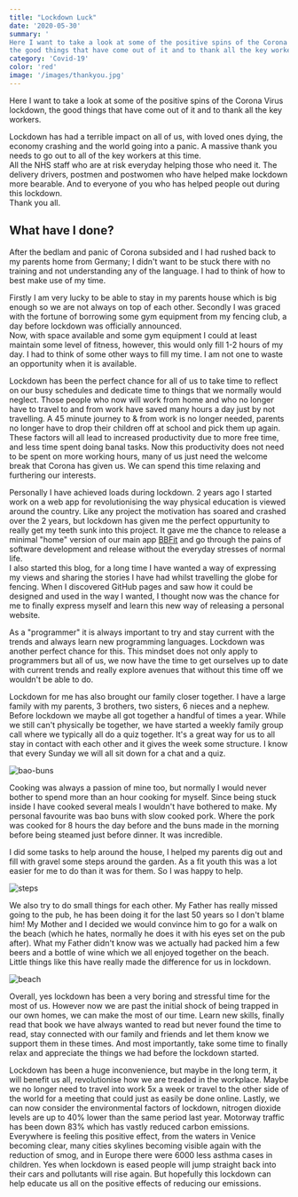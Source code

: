 ```yaml
---
title: "Lockdown Luck"
date: '2020-05-30'
summary: '
Here I want to take a look at some of the positive spins of the Corona Virus lockdown,
the good things that have come out of it and to thank all the key workers.'
category: 'Covid-19'
color: 'red'
image: '/images/thankyou.jpg'
---
```



Here I want to take a look at some of the positive spins of the Corona Virus lockdown,
the good things that have come out of it and to thank all the key workers.

Lockdown has had a terrible impact on all of us, with loved ones dying, the economy crashing and the
world going into a panic. A massive thank you needs to go out to all of the key workers at this time.  
All the NHS staff who are at risk everyday helping those who need it. The delivery drivers,
postmen and postwomen who have helped make lockdown more bearable. And to everyone of you who has helped
people out during this lockdown.  
Thank you all.

## What have I done?

After the bedlam and panic of Corona subsided and I had rushed back to my parents home from Germany;
I didn't want to be stuck there with no training and not understanding any of the language.
I had to think of how to best make use of my time.

Firstly I am very lucky to be able to stay in my parents house which is big enough so we are not
always on top of each other. Secondly I was graced with the fortune of borrowing some gym equipment
from my fencing club, a day before lockdown was officially announced.  
Now, with space available and some gym equipment I could at least maintain some level of fitness,
however, this would only fill 1-2 hours of my day. I had to think of some other ways to fill my time.
I am not one to waste an opportunity when it is available.




Lockdown has been the perfect chance for all of us to take time to reflect on our busy schedules and
dedicate time to things that we normally would neglect. Those people who now will work from home and who no
longer have to travel to and from work have saved many hours a day just by not travelling. A 45 minute journey
to & from work is no longer needed, parents no longer have to drop their children off at school and pick them up
again. These factors will all lead to increased productivity due to more free time, and less time spent
doing banal tasks. Now this productivity does not need to be spent on more working hours, many of us just
need the welcome break that Corona has given us. We can spend this time relaxing and furthering our interests.

Personally I have achieved loads during lockdown. 2 years ago I started work on a web app for
revolutionising the way physical education is viewed around the country.
Like any project the motivation has soared and crashed over the 2 years,
but lockdown has given me the perfect oppurtunity to really get my teeth sunk into this project.
It gave me the chance to release a minimal "home" version of our main app [BBFit](https://www.recordoffitness.com/bbfit/)
and go through the pains of software development and release without the everyday stresses of normal life.  
I also started this blog, for a long time I have wanted a way of expressing my views and sharing the stories
I have had whilst travelling the globe for fencing. When I discovered GitHub pages and saw how it could be
designed and used in the way I wanted, I thought now was the chance for me to finally express myself and
learn this new way of releasing a personal website.

As a "programmer" it is always important to try and stay current with the trends and always learn new
programming languages. Lockdown was another perfect chance for this.
This mindset does not only apply to programmers but all of us, we now have the time to get ourselves up
to date with current trends and really explore avenues that without this time off we wouldn't be able to do.

Lockdown for me has also brought our family closer together. I have a large family with my parents,
3 brothers, two sisters, 6 nieces and a nephew. Before lockdown we maybe all got together a handful of times a year.
While we still can't physically be together, we have started a weekly family group call where we typically all do
a quiz together. It's a great way for us to all stay in contact with each other and it gives the week some structure.
I know that every Sunday we will all sit down for a chat and a quiz.

![bao-buns](/images/baob.jpg)

Cooking was always a passion of mine too, but normally I would never bother to spend more than an hour
cooking for myself. Since being stuck inside I have cooked several meals I wouldn't have bothered to make.
My personal favourite was bao buns with slow cooked pork. Where the pork was cooked for 8 hours the day before
and the buns made in the morning before being steamed just before dinner. It was incredible.

I did some tasks to help around the house, I helped my parents dig out and fill with gravel some steps around the garden. As a fit youth this was a lot easier for me to do than it was for them. So I was happy to help.


![steps](/images/steps.jpg)


We also try to do small things for each other. My Father has really missed going to the pub, he has been doing it for the last 50 years so I don't blame him! My Mother and I decided we would convince him to go for a walk on the beach (which he hates, normally he does it with his eyes set on the pub after). What my Father didn't know was we actually had packed him a few beers and a bottle of wine which we all enjoyed together on the beach. Little things like this have really made the difference for us in lockdown.


![beach](/images/beach.jpg)


Overall, yes lockdown has been a very boring and stressful time for the most of us. However now we are past the initial shock of being trapped in our own homes, we can make the most of our time. Learn new skills, finally read that book we have always wanted to read but never found the time to read, stay connected with our family and friends and let them know we support them in these times. And most importantly, take some time to finally relax and appreciate the things we had before the lockdown started.

Lockdown has been a huge inconvenience, but maybe in the long term, it will benefit us all, revolutionise how we are treaded in the workplace. Maybe we no longer need to travel into work 5x a week or travel to the other side of the world for a meeting that could just as easily be done online.
Lastly, we can now consider the environmental factors of lockdown, nitrogen dioxide levels are up to 40% lower than the same period last year. Motorway traffic has been down 83% which has vastly reduced carbon emissions. Everywhere is feeling this positive effect, from the waters in Venice becoming clear, many cities skylines becoming visible again with the reduction of smog, and in Europe there were 6000 less asthma cases in children. Yes when lockdown is eased people will jump straight back into their cars and pollutants will rise again. But hopefully this lockdown can help educate us all on the positive effects of reducing our emissions. 





